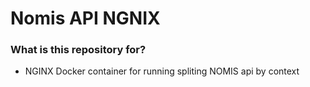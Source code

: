 # Nomis API NGNIX #


### What is this repository for? ###

* NGINX Docker container for running spliting NOMIS api by context